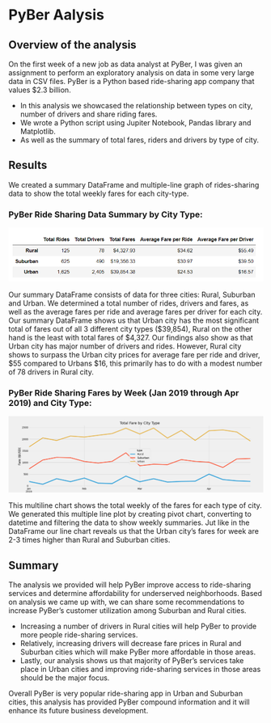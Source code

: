 # PyBer Aalysis

## Overview of the analysis
On the first week of a new job as data analyst at PyBer, I was given an assignment to perform an exploratory analysis on data in some very large data in CSV files. PyBer is a Python based ride-sharing app company that values $2.3 billion.
- In this analysis we showcased the relationship between types on city, number of drivers and share riding fares.
- We wrote a Python script using Jupiter Notebook, Pandas library and Matplotlib. 
- As well as the summary of total fares, riders and drivers by type of city.


## Results
We created a summary DataFrame and multiple-line graph of rides-sharing data to show the total weekly fares for each city-type. 
### PyBer Ride Sharing Data Summary by City Type:
![pyber_summary_df](https://github.com/kossakova/PyBer_Analysis/blob/main/Screenshots/pyber_summary_df.png)

Our summary DataFrame consists of data for three cities: Rural, Suburban and Urban. We determined a total number of rides, drivers and fares, as well as the average fares per ride and average fares per driver for each city. Our summary DataFrame shows us that Urban city has the most significant total of fares out of all 3 different city types ($39,854), Rural on the other hand is the least with total fares of $4,327. Our findings also show as that Urban city has major number of drivers and rides. However, Rural city shows to surpass the Urban city prices for average fare per ride and driver, $55 compared to Urbans $16, this primarily has to do with a modest number of 78 drivers in Rural city. 

### PyBer Ride Sharing Fares by Week (Jan 2019 through Apr 2019) and City Type:
![PyBer_fare_summary](https://github.com/kossakova/PyBer_Analysis/blob/main/analysis/PyBer_fare_summary.png)

This multiline chart shows the total weekly of the fares for each type of city. We generated this multiple line plot by creating pivot chart, converting to datetime and filtering the data to show weekly summaries.  Jut like in the DataFrame our line chart reveals us that the Urban city’s fares for week are 2-3 times higher than Rural and Suburban cities.

## Summary
The analysis we provided will help PyBer improve access to ride-sharing services and determine affordability for underserved neighborhoods.  Based on analysis we came up with, we can share some recommendations to increase PyBer’s customer utilization among Suburban and Rural cities. 
- Increasing a number of drivers in Rural cities will help PyBer to provide more people ride-sharing services. 
- Relatively, increasing drivers will decrease fare prices in Rural and Suburban cities which will make PyBer more affordable in those areas.  
- Lastly, our analysis shows us that majority of PyBer’s services take place in Urban cities and improving ride-sharing services in those areas should be the major focus. 

Overall PyBer is very popular ride-sharing app in Urban and Suburban cities, this analysis has provided PyBer compound information and it will enhance its future business development.
